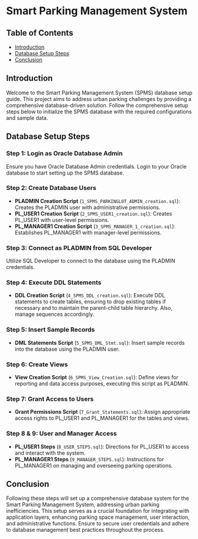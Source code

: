# Smart Parking Management System

## Table of Contents
- [Introduction](#introduction)
- [Database Setup Steps](#database-setup-steps)
- [Conclusion](#conclusion)

## Introduction

Welcome to the Smart Parking Management System (SPMS) database setup guide. This project aims to address urban parking challenges by providing a comprehensive database-driven solution. Follow the comprehensive setup steps below to initialize the SPMS database with the required configurations and sample data.

## Database Setup Steps

### Step 1: Login as Oracle Database Admin
Ensure you have Oracle Database Admin credentials. Login to your Oracle database to start setting up the SPMS database.

### Step 2: Create Database Users
- **PLADMIN Creation Script** (`1_SPMS_PARKINGLOT_ADMIN_creation.sql`): Creates the PLADMIN user with administrative permissions.
- **PL_USER1 Creation Script** (`2_SPMS_USER1_creation.sql`): Creates PL_USER1 with user-level permissions.
- **PL_MANAGER1 Creation Script** (`3_SPMS_MANAGER_1_creation.sql`): Establishes PL_MANAGER1 with manager-level permissions.

### Step 3: Connect as PLADMIN from SQL Developer
Utilize SQL Developer to connect to the database using the PLADMIN credentials.

### Step 4: Execute DDL Statements
- **DDL Creation Script** (`4_SPMS_DDL_creation.sql`): Execute DDL statements to create tables, ensuring to drop existing tables if necessary and to maintain the parent-child table hierarchy. Also, manage sequences accordingly.

### Step 5: Insert Sample Records
- **DML Statements Script** (`5_SPMS_DML_Stmt.sql`): Insert sample records into the database using the PLADMIN user.

### Step 6: Create Views
- **View Creation Script** (`6_SPMS_View_Creation.sql`): Define views for reporting and data access purposes, executing this script as PLADMIN.

### Step 7: Grant Access to Users
- **Grant Permissions Script** (`7_Grant_Statements.sql`): Assign appropriate access rights to PL_USER1 and PL_MANAGER1 for the tables and views.

### Step 8 & 9: User and Manager Access
- **PL_USER1 Steps** (`8_USER_STEPS.sql`): Directions for PL_USER1 to access and interact with the system.
- **PL_MANAGER1 Steps** (`9_MANAGER_STEPS.sql`): Instructions for PL_MANAGER1 on managing and overseeing parking operations.

## Conclusion

Following these steps will set up a comprehensive database system for the Smart Parking Management System, addressing urban parking inefficiencies. This setup serves as a crucial foundation for integrating with application layers, enhancing parking space management, user interaction, and administrative functions. Ensure to secure user credentials and adhere to database management best practices throughout the process.

